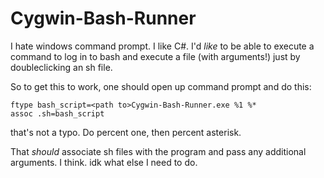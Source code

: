 Cygwin-Bash-Runner
==================

I hate windows command prompt. I like C#. I'd *like* to be able to execute a command to log in to bash and execute a file (with arguments!) just by doubleclicking an sh file.

So to get this to work, one should open up command prompt and do this:

```dos
ftype bash_script=<path to>Cygwin-Bash-Runner.exe %1 %*
assoc .sh=bash_script
```
that's not a typo. Do percent one, then percent asterisk.

That *should* associate sh files with the program and pass any additional arguments. I think. idk what else I need to do.
